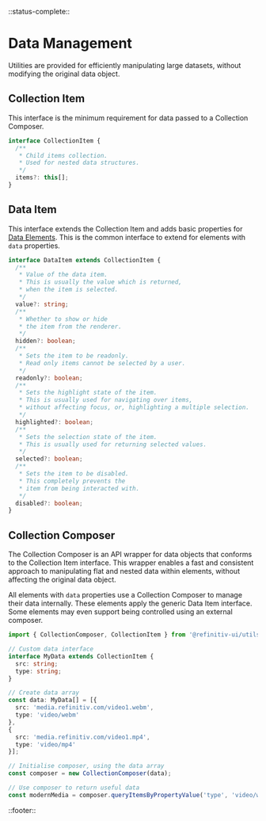 <!--
type: page
title: Data Management
location: ./utils/data-management
layout: default
-->

::status-complete::

# Data Management

Utilities are provided for efficiently manipulating large datasets, without modifying the original data object.

## Collection Item

This interface is the minimum requirement for data passed to a Collection Composer.

``` ts
interface CollectionItem {
  /**
   * Child items collection.
   * Used for nested data structures.
   */
  items?: this[];
}
```

## Data Item

This interface extends the Collection Item and adds basic properties for [Data Elements](./element-types#data-elements). This is the common interface to extend for elements with `data` properties.

``` ts
interface DataItem extends CollectionItem {
  /**
   * Value of the data item.
   * This is usually the value which is returned,
   * when the item is selected.
   */
  value?: string;
  /**
   * Whether to show or hide
   * the item from the renderer.
   */
  hidden?: boolean;
  /**
   * Sets the item to be readonly.
   * Read only items cannot be selected by a user.
   */
  readonly?: boolean;
  /**
   * Sets the highlight state of the item.
   * This is usually used for navigating over items,
   * without affecting focus, or, highlighting a multiple selection.
   */
  highlighted?: boolean;
  /**
   * Sets the selection state of the item.
   * This is usually used for returning selected values.
   */
  selected?: boolean;
  /**
   * Sets the item to be disabled.
   * This completely prevents the
   * item from being interacted with.
   */
  disabled?: boolean;
}
```

## Collection Composer

The Collection Composer is an API wrapper for data objects that conforms to the Collection Item interface. This wrapper enables a fast and consistent approach to manipulating flat and nested data within elements, without affecting the original data object.

All elements with `data` properties use a Collection Composer to manage their data internally. These elements apply the generic Data Item interface. Some elements may even support being controlled using an external composer.

```ts
import { CollectionComposer, CollectionItem } from '@refinitiv-ui/utils';

// Custom data interface
interface MyData extends CollectionItem {
  src: string;
  type: string;
}

// Create data array
const data: MyData[] = [{
  src: 'media.refinitiv.com/video1.webm',
  type: 'video/webm'
},
{
  src: 'media.refinitiv.com/video1.mp4',
  type: 'video/mp4'
}];

// Initialise composer, using the data array
const composer = new CollectionComposer(data);

// Use composer to return useful data
const modernMedia = composer.queryItemsByPropertyValue('type', 'video/webm');
```

::footer::
